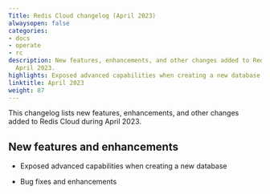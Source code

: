 ```yaml
---
Title: Redis Cloud changelog (April 2023)
alwaysopen: false
categories:
- docs
- operate
- rc
description: New features, enhancements, and other changes added to Redis Cloud during
  April 2023.
highlights: Exposed advanced capabilities when creating a new database
linktitle: April 2023
weight: 87
---
```


This changelog lists new features, enhancements, and other changes added to Redis Cloud during April 2023.

## New features and enhancements

- Exposed advanced capabilities when creating a new database

- Bug fixes and enhancements